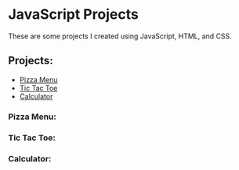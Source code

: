 # JavaScript Projects
These are some projects I created using JavaScript, HTML, and CSS.

## Projects:

- [Pizza Menu](https://github.com/ericlemiere/javascript-projects/tree/main/Pizza-Project)
- [Tic Tac Toe](https://github.com/ericlemiere/javascript-projects/tree/main/TicTacToe)
- [Calculator](https://github.com/ericlemiere/javascript-projects/tree/main/Calculator)


### Pizza Menu:

### Tic Tac Toe:

### Calculator:


